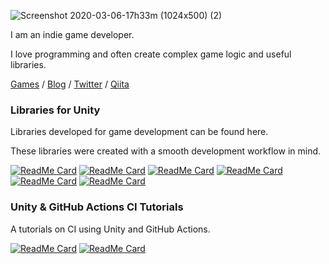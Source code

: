 ![Screenshot 2020-03-06-17h33m (1024x500) (2)](https://user-images.githubusercontent.com/13536348/111169621-79f4f100-85e6-11eb-84bc-ab9b0da27fe5.png)

I am an indie game developer.

I love programming and often create complex game logic and useful libraries.

 [Games](https://mackysoft.net/games/) / [Blog](https://mackysoft.net/blog/) / [Twitter](https://twitter.com/makihiro_dev) / [Qiita](https://qiita.com/makihiro_dev)

### Libraries for Unity

Libraries developed for game development can be found here.

These libraries were created with a smooth development workflow in mind.

[![ReadMe Card](https://github-readme-stats.vercel.app/api/pin/?username=mackysoft&repo=Vision)](https://github.com/mackysoft/Vision)
[![ReadMe Card](https://github-readme-stats.vercel.app/api/pin/?username=mackysoft&repo=Modiferty)](https://github.com/mackysoft/Modiferty)
[![ReadMe Card](https://github-readme-stats.vercel.app/api/pin/?username=mackysoft&repo=UniData)](https://github.com/mackysoft/UniData)
[![ReadMe Card](https://github-readme-stats.vercel.app/api/pin/?username=mackysoft&repo=Unity-SerializeReferenceExtensions)](https://github.com/mackysoft/Unity-SerializeReferenceExtensions)
[![ReadMe Card](https://github-readme-stats.vercel.app/api/pin/?username=mackysoft&repo=Choice)](https://github.com/mackysoft/Choice)
[![ReadMe Card](https://github-readme-stats.vercel.app/api/pin/?username=mackysoft&repo=PoolManager)](https://github.com/mackysoft/PoolManager)


### Unity & GitHub Actions CI Tutorials

A tutorials on CI using Unity and GitHub Actions.

[![ReadMe Card](https://github-readme-stats.vercel.app/api/pin/?username=mackysoft&repo=Unity-GitHubActions-Tutorials)](https://github.com/mackysoft/Unity-GitHubActions-Tutorials)
[![ReadMe Card](https://github-readme-stats.vercel.app/api/pin/?username=mackysoft&repo=Unity-ManualActivation)](https://github.com/mackysoft/Unity-ManualActivation)
